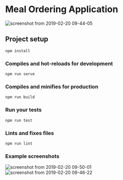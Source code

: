 # Meal Ordering Application 

![screenshot from 2019-02-20 09-44-05](https://user-images.githubusercontent.com/16364918/53086943-585bd500-3506-11e9-9189-a75492741fce.png)

## Project setup
```
npm install
```

### Compiles and hot-reloads for development
```
npm run serve
```

### Compiles and minifies for production
```
npm run build
```

### Run your tests
```
npm run test
```

### Lints and fixes files
```
npm run lint
```
### Example screenshots

![screenshot from 2019-02-20 09-50-01](https://user-images.githubusercontent.com/16364918/53086940-585bd500-3506-11e9-85a6-575a89ca1442.png)
![screenshot from 2019-02-20 09-46-22](https://user-images.githubusercontent.com/16364918/53086941-585bd500-3506-11e9-8231-627f40074a3a.png)

